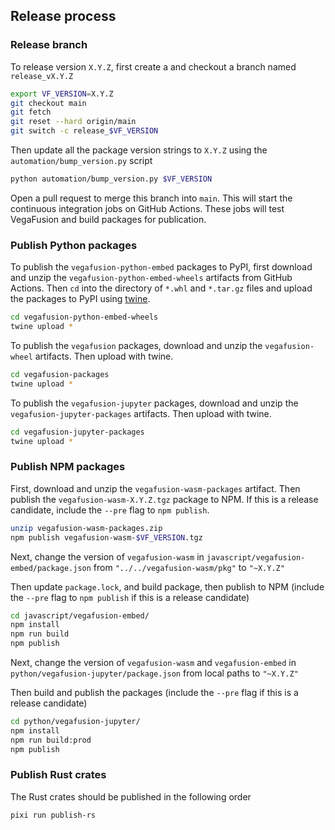 ## Release process

### Release branch
To release version `X.Y.Z`, first create a and checkout a branch named `release_vX.Y.Z`

```bash
export VF_VERSION=X.Y.Z
git checkout main
git fetch
git reset --hard origin/main
git switch -c release_$VF_VERSION
```

Then update all the package version strings to `X.Y.Z` using the `automation/bump_version.py` script

```bash
python automation/bump_version.py $VF_VERSION
```

Open a pull request to merge this branch into `main`.  This will start the continuous integration jobs on GitHub Actions. These jobs will test VegaFusion and build packages for publication.

### Publish Python packages
To publish the `vegafusion-python-embed` packages to PyPI, first download and unzip the `vegafusion-python-embed-wheels` artifacts from GitHub Actions. Then `cd` into the directory of `*.whl` and `*.tar.gz` files and upload the packages to PyPI using [twine](https://pypi.org/project/twine/).

```bash
cd vegafusion-python-embed-wheels
twine upload *
```

To publish the `vegafusion` packages, download and unzip the `vegafusion-wheel` artifacts. Then upload with twine.

```bash
cd vegafusion-packages
twine upload *
```

To publish the `vegafusion-jupyter` packages, download and unzip the `vegafusion-jupyter-packages` artifacts. Then upload with twine.

```bash
cd vegafusion-jupyter-packages
twine upload *
```

### Publish NPM packages
First, download and unzip the `vegafusion-wasm-packages` artifact. Then publish the `vegafusion-wasm-X.Y.Z.tgz` package to NPM.  If this is a release candidate, include the `--pre` flag to `npm publish`.

```bash
unzip vegafusion-wasm-packages.zip
npm publish vegafusion-wasm-$VF_VERSION.tgz
```

Next, change the version of `vegafusion-wasm` in `javascript/vegafusion-embed/package.json` from `"../../vegafusion-wasm/pkg"` to `"~X.Y.Z"`

Then update `package.lock`, and build package, then publish to NPM (include the `--pre` flag to `npm publish` if this is a release candidate)
```bash
cd javascript/vegafusion-embed/
npm install
npm run build 
npm publish
```

Next, change the version of `vegafusion-wasm` and `vegafusion-embed` in `python/vegafusion-jupyter/package.json` from local paths to `"~X.Y.Z"`

Then build and publish the packages (include the `--pre` flag if this is a release candidate)

```bash
cd python/vegafusion-jupyter/
npm install
npm run build:prod
npm publish
```

### Publish Rust crates
The Rust crates should be published in the following order

```
pixi run publish-rs
```
